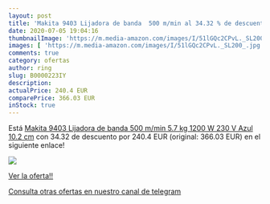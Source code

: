 ```yaml
---
layout: post
title: 'Makita 9403 Lijadora de banda  500 m/min al 34.32 % de descuento'
date: 2020-07-05 19:04:16
thumbnailImage: 'https://m.media-amazon.com/images/I/51lGQc2CPvL._SL200_.jpg'
images: [ 'https://m.media-amazon.com/images/I/51lGQc2CPvL._SL200_.jpg' ]
comments: true
category: ofertas
author: ring
slug: B0000223IY
description:
actualPrice: 240.4 EUR
comparePrice: 366.03 EUR
inStock: true
---
```


Está [Makita 9403 Lijadora de banda  500 m/min  5.7 kg  1200 W  230 V  Azul  10.2 cm](https://www.amazon.com/dp/B0000223IY/?tag=redken08-20) con 34.32 de descuento por 240.4 EUR (original: 366.03 EUR) en el siguiente enlace!

[![](https://m.media-amazon.com/images/I/51lGQc2CPvL._SL200_.jpg)](https://www.amazon.com/dp/B0000223IY/?tag=redken08-20)

[Ver la oferta!!](https://www.amazon.com/dp/B0000223IY/?tag=redken08-20)

[Consulta otras ofertas en nuestro canal de telegram](https://t.me/s/ofertas25)
